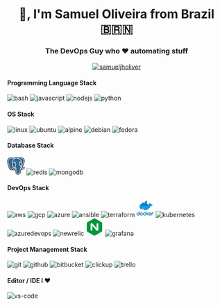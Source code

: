 <h1 align="center"> 👋, I'm Samuel Oliveira from Brazil 🇧🇷🇳</h1>
<h3 align="center">The DevOps Guy who ♥ automating stuff</h3>

<p align="center">
<a href="https://www.linkedin.com/in/samuel-oliveira19/" target="blank">
  <img align="center" src="https://cdn.jsdelivr.net/npm/simple-icons@3/icons/linkedin.svg" alt="samueljholiver" width="22px" />
</a>
  

#### Programming Language Stack
<p align="left"><img src="https://www.vectorlogo.zone/logos/gnu_bash/gnu_bash-icon.svg" alt="bash" title="bash" title="bash" width="40" height="40"/>  <img src="https://logospng.org/download/javascript/logo-javascript-icon-1024.png" alt="javascript" title="javascript" width="40" height="40"/> <img src="https://walde.co/wp-content/uploads/2016/09/nodejs_logo.png" alt="nodejs" title="nodejs" width="40" height="40"/> <img src="https://upload.wikimedia.org/wikipedia/commons/1/1f/Python_logo_01.svg" alt="python" title="python" width="40" height="40"/>

#### OS Stack
<p align="left"><img src="https://brandlogos.net/wp-content/uploads/2020/03/Linux-logo.png" alt="linux" title="linux" width="40" height="40"/>  <img src="https://www.vectorlogo.zone/logos/ubuntu/ubuntu-icon.svg" alt="ubuntu" title="ubuntu" width="40" height="40"/>  <img src="https://www.vectorlogo.zone/logos/alpinelinux/alpinelinux-icon.svg" alt="alpine" title="alpine" width="40" height="40"/> <img 
src="https://upload.wikimedia.org/wikipedia/commons/0/04/Debian_logo.png" alt="debian" title="debian" width="40" height="40"/> <img 
src="https://upload.wikimedia.org/wikipedia/commons/thumb/b/bd/Fedora-logo.svg/2048px-Fedora-logo.svg.png" alt="fedora" title="fedora" width="40" height="40"/> </p>


#### Database Stack
<p align="left"><img src="https://raw.githubusercontent.com/github/explore/80688e429a7d4ef2fca1e82350fe8e3517d3494d/topics/postgresql/postgresql.png" alt="postgresql" title="postgresql" width="40" height="40"/>  <img 
src="https://download.logo.wine/logo/Redis/Redis-Logo.wine.png" alt="redis" title="redis" width="40" height="40"/>  <img src="https://w7.pngwing.com/pngs/956/695/png-transparent-mongodb-original-wordmark-logo-icon-thumbnail.png" alt="mongodb" title="mongodb" width="40" height="40"/> </p>


#### DevOps Stack 
<p align="left"><img src="https://www.vectorlogo.zone/logos/amazon_aws/amazon_aws-icon.svg" alt="aws" title="aws" width="40" height="40"/> 
<img src="https://www.vectorlogo.zone/logos/google_cloud/google_cloud-icon.svg" alt="gcp" title="gcp" width="40" height="40"/>
<img src="https://swimburger.net/media/ppnn3pcl/azure.png" alt="azure" title="azure" width="40" height="40"/>  
<img src="https://www.vectorlogo.zone/logos/ansible/ansible-icon.svg" alt="ansible" title="ansible" width="40" height="40"/> 
<img src="https://www.vectorlogo.zone/logos/terraformio/terraformio-icon.svg" alt="terraform" title="terraform" width="40" height="40"/> 
<img src="https://raw.githubusercontent.com/github/explore/80688e429a7d4ef2fca1e82350fe8e3517d3494d/topics/docker/docker.png" alt="docker" title="docker" width="40" height="40"/>  
<img src="https://www.vectorlogo.zone/logos/kubernetes/kubernetes-icon.svg" alt="kubernetes" title="kubernetes" width="40" height="40"/>
<img src="https://cdn.iconscout.com/icon/free/png-256/azure-devops-3628645-3029870.png" alt="azuredevops" title="azuredevops" width="40" height="40"/>
<img src="https://seeklogo.com/images/N/new-relic-logo-E7CC1E9143-seeklogo.com.png" alt="newrelic" title="newrelic" width="40" height="40"/> 
<img src="https://raw.githubusercontent.com/github/explore/85cceaeeaf993ca35664dc37ea24f9237fbbfc14/topics/nginx/nginx.png" alt="nginx" title="nginx" width="40" height="40"/>  
<img src="https://www.vectorlogo.zone/logos/grafana/grafana-icon.svg" alt="grafana" title="grafana" width="40" height="40"/> </p>

#### Project Management Stack
<p align="left"><img src="https://www.vectorlogo.zone/logos/git-scm/git-scm-icon.svg" alt="git" title="git" width="40" height="40"/>  <img src="https://www.vectorlogo.zone/logos/github/github-icon.svg" alt="github" title="github" width="40" height="40"/> <img src="https://www.vectorlogo.zone/logos/bitbucket/bitbucket-icon.svg" alt="bitbucket" title="bitbucket" width="40" height="40"/>  <img src="https://clickup.com/images/for-se-page/clickup.png" alt="clickup" title="clickup" width="40" height="40"/> <img src="https://www.vectorlogo.zone/logos/trello/trello-icon.svg" alt="trello" title="trello" width="40" height="40"/></p>

#### Editor / IDE I ♥
<p align="left"><img 
src="https://www.vectorlogo.zone/logos/visualstudio_code/visualstudio_code-icon.svg" alt="vs-code" title="vs-code" width="40" height="40"/> </p>
<!--
**samueljholiver/samueljholiver** is a ✨ _special_ ✨ repository because its `README.md` (this file) appears on your GitHub profile.


Here are some ideas to get you started:

- 🔭 I’m currently working on ...
- 🌱 I’m currently learning ...
- 👯 I’m looking to collaborate on ...
- 🤔 I’m looking for help with ...
- 💬 Ask me about ...
- 📫 How to reach me: ...
- 😄 Pronouns: ...
- ⚡ Fun fact: ...
-->
